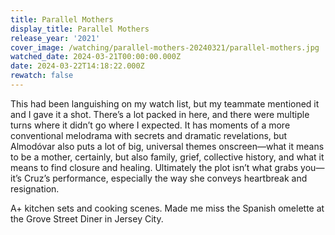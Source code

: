 ```yaml
---
title: Parallel Mothers
display_title: Parallel Mothers
release_year: '2021'
cover_image: /watching/parallel-mothers-20240321/parallel-mothers.jpg
watched_date: 2024-03-21T00:00:00.000Z
date: 2024-03-22T14:18:22.000Z
rewatch: false
---
```

This had been languishing on my watch list, but my teammate mentioned it and I gave it a shot. There’s a lot packed in here, and there were multiple turns where it didn’t go where I expected. It has moments of a more conventional melodrama with secrets and dramatic revelations, but Almodóvar also puts a lot of big, universal themes onscreen—what it means to be a mother, certainly, but also family, grief, collective history, and what it means to find closure and healing. Ultimately the plot isn’t what grabs you—it’s Cruz’s performance, especially the way she conveys heartbreak and resignation.

A+ kitchen sets and cooking scenes. Made me miss the Spanish omelette at the Grove Street Diner in Jersey City.
